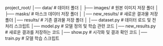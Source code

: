 project_root/ │── data/ # 데이터 폴더 │ ├── images/ # 원본 이미지 저장 폴더 │ ├── masks/ # 마스크 데이터 저장 폴더 │ │── new_results/ # 새로운 결과물 저장 폴더 │── results/ # 기존 결과물 저장 폴더 │ │── dataset.py # 데이터 로드 및 전처리 스크립트 │── model.py # 모델 정의 및 학습 관련 코드 │── new_results.py # 새로운 결과를 저장하는 코드 │── show.py # 시각화 및 결과 확인 코드 │── train.py # 모델 학습 스크립트
